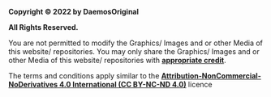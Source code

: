 **Copyright © 2022 by DaemosOriginal**

**All Rights Reserved.**

You are not permitted to modify the Graphics/ Images and or other Media of this website/ repositories. You may only share the Graphics/ Images and or other Media of this website/ repositories with **[appropriate credit](https://creativecommons.org/licenses/by-nc-nd/4.0/)**.

The terms and conditions apply similar to the **[Attribution-NonCommercial-NoDerivatives 4.0 International (CC BY-NC-ND 4.0)](https://creativecommons.org/licenses/by-nc-nd/4.0/legalcode)** licence
